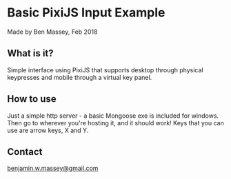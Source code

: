 # Basic PixiJS Input Example

Made by Ben Massey, Feb 2018

## What is it?

Simple interface using PixiJS that supports desktop
through physical keypresses and mobile through a virtual
key panel.

## How to use

Just a simple http server - a basic Mongoose exe is included
for windows. Then go to wherever you're hosting it, and it
should work! Keys that you can use are arrow keys, X and Y.

## Contact

benjamin.w.massey@gmail.com